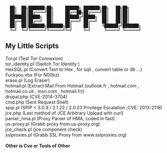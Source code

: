 
      ██╗  ██╗███████╗██╗     ██████╗ ███████╗██╗   ██╗██╗     
      ██║  ██║██╔════╝██║     ██╔══██╗██╔════╝██║   ██║██║     
      ███████║█████╗  ██║     ██████╔╝█████╗  ██║   ██║██║     
      ██╔══██║██╔══╝  ██║     ██╔═══╝ ██╔══╝  ██║   ██║██║     
      ██║  ██║███████╗███████╗██║     ██║     ╚██████╔╝███████╗
      ╚═╝  ╚═╝╚══════╝╚══════╝╚═╝     ╚═╝      ╚═════╝ ╚══════╝
      
<h2>  My Little Scripts </h2> 
Tor.pl (Test Tor Connexion) <br>
tor_identity.pl (Switch Tor Identity )<br>
HexSQL.pl (Convert Text to Hex , for sqli , convert table or db ...)<br>
Fuckyou.vbs (For N00bz)<br>
erase.pl (Log Eraser) <br>
hotmail.pl (Extract Mail From Hotmail (outlook.fr , hotmail.com , hotmail.co.uk , msn.com , hotmail.fr))<br>
drupal.php (CVE-2014-3704)<br>
cmd.php (Sent Request Shell) <br>
spip.pl (SPIP < 3.0.9 / 2.1.22 / 2.0.23 Privilege Escalation ;CVE: 2013-2118)<br>
jce.php (Last method of JCE Arbitrary Upload with curl)<br>
parser_hma.pl (Proxy Parser of HMA, coded in fast) <br>
us-proxy.pl (Grabb proxy from us-proxy.org) <br>
jce_check.pl (jce component check) <br>
sslproxies.pl (Grabb SSL Proxy from www.sslproxies.org)<br><br>
<strong>Other is Cve or Tools of Other</strong>
 
